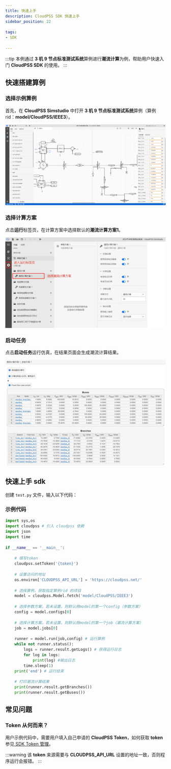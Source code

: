 ```yaml
---
title: 快速上手
description: CloudPSS SDK 快速上手
sidebar_position: 22

tags:
- SDK

---
```


:::tip
本例通过 **3 机 9 节点标准测试系统**算例进行**潮流计算**为例，帮助用户快速入门 **CloudPSS SDK** 的使用。
:::

## 快速搭建算例

### 选择示例算例

首先，在 **CloudPSS Simstudio** 中打开 **3 机 9 节点标准测试系统**算例（算例 rid：**model/CloudPSS/IEEE3**）。

![3机9节点标准测试系统算例](image-1.png "3机9节点标准测试系统算例")

### 选择计算方案

点击**运行**标签页，在计算方案中选择默认的**潮流计算方案1**。

![选择计算方案](image-2.png "选择计算方案")

### 启动任务

点击**启动任务**运行仿真，在结果页面会生成潮流计算结果。

![启动任务](image-3.png "启动任务")

## 快速上手 sdk

创建 `test.py` 文件，输入以下代码：

### 示例代码

```python title="3 机 9 节点标准测试系统" showLineNumbers
import sys,os
import cloudpss # 引入 cloudpss 依赖
import json
import time

if __name__ == '__main__':
    
    # 填写token
    cloudpss.setToken('{token}')

    # 设置访问的地址
    os.environ['CLOUDPSS_API_URL'] = 'https://cloudpss.net/'
    
    # 选择算例，获取指定算例rid 的项目
    model = cloudpss.Model.fetch('model/CloudPSS/IEEE3')
    
    # 选择参数方案，若未设置，则默认用model的第一个config（参数方案）
    config = model.configs[0]

    # 选择计算方案，若未设置，则默认用model的第一个job（潮流计算方案）
    job = model.jobs[0]

    runner = model.run(job,config) # 运行算例
    while not runner.status(): 
        logs = runner.result.getLogs() # 获得运行日志
        for log in logs: 
            print(log) #输出日志
        time.sleep(1)
    print('end') # 运行结束
    
    # 打印潮流计算结果
    print(runner.result.getBranches())
    print(runner.result.getBuses())
```


## 常见问题

### Token 从何而来？

用户示例代码中，需要用户填入自己申请的 **CloudPSS Token**，如何获取 **token** 参见[ SDK Token 管理](../../../account/settings/sdk-token/index.md)。

:::warning
该 **token** 来源需要与 **CLOUDPSS_API_URL** 设置的地址一致，否则程序运行会报错。
:::